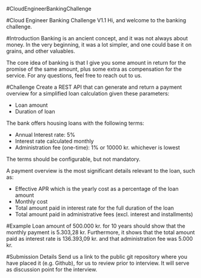#CloudEngineerBankingChallenge

#Cloud Engineer Banking Challenge V1.1
Hi, and welcome to the banking challenge.

#Introduction
Banking is an ancient concept, and it was not always about money. In the very beginning, it was a lot simpler, and one could base it on grains, and other
valuables.

The core idea of banking is that I give you some amount in return for the promise of the same amount, plus some extra as compensation for the service.
For any questions, feel free to reach out to us.

#Challenge
Create a REST API that can generate and return a payment overview for a simplified loan calculation given these parameters:
* Loan amount
* Duration of loan

The bank offers housing loans with the following terms:
* Annual Interest rate: 5%
* Interest rate calculated monthly
* Administration fee (one-time): 1% or 10000 kr. whichever is lowest

The terms should be configurable, but not mandatory.

A payment overview is the most significant details relevant to the loan, such as:
* Effective APR which is the yearly cost as a percentage of the loan amount
* Monthly cost
* Total amount paid in interest rate for the full duration of the loan
* Total amount paid in administrative fees (excl. interest and installments)

#Example
Loan amount of 500.000 kr. for 10 years should show that the monthly payment is 5.303,28 kr.
Furthermore, it shows that the total amount paid as interest rate is 136.393,09 kr. and that administration fee was 5.000 kr.

#Submission Details
Send us a link to the public git repository where you have placed it (e.g. Github), for us to review prior to interview. It will serve as discussion point for the
interview.